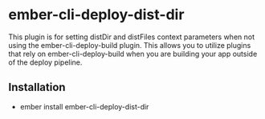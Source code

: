 # ember-cli-deploy-dist-dir

This plugin is for setting distDir and distFiles context parameters when not using the ember-cli-deploy-build plugin. This allows you to utilize plugins that rely on ember-cli-deploy-build when you are building your app outside of the deploy pipeline.

## Installation

* ember install ember-cli-deploy-dist-dir